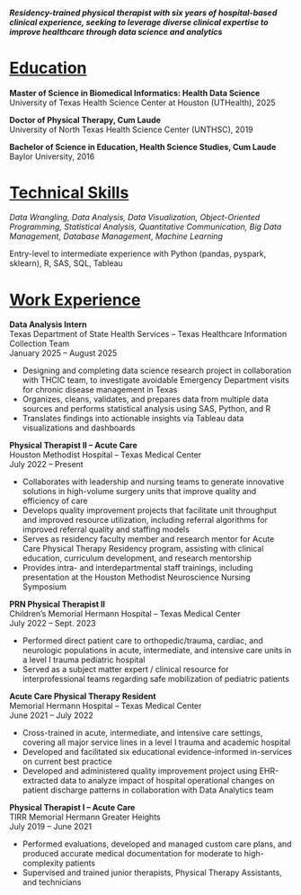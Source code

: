 #### _Residency-trained physical therapist with six years of hospital-based clinical experience, seeking to leverage diverse clinical expertise to improve healthcare through data science and analytics_



# <ins>Education</ins>

**Master of Science in Biomedical Informatics: Health Data Science**\
University of Texas Health Science Center at Houston (UTHealth), 2025

**Doctor of Physical Therapy, Cum Laude**\
University of North Texas Health Science Center (UNTHSC), 2019

**Bachelor of Science in Education, Health Science Studies, Cum Laude**\
Baylor University, 2016



# <ins>Technical Skills</ins>
*Data Wrangling, Data Analysis, Data Visualization, Object-Oriented Programming, Statistical Analysis, Quantitative Communication, Big Data Management, Database Management, Machine Learning*

Entry-level to intermediate experience with Python (pandas, pyspark, sklearn), R, SAS, SQL, Tableau



# <ins>Work Experience</ins>

**Data Analysis Intern**\
Texas Department of State Health Services – Texas Healthcare Information Collection Team\
January 2025 – August 2025							 
- Designing and completing data science research project in collaboration with THCIC team, to investigate avoidable Emergency Department visits for chronic disease management in Texas
- Organizes, cleans, validates, and prepares data from multiple data sources and performs statistical analysis using SAS, Python, and R
- Translates findings into actionable insights via Tableau data visualizations and dashboards

**Physical Therapist II – Acute Care**\
Houston Methodist Hospital – Texas Medical Center\
July 2022 – Present
- Collaborates with leadership and nursing teams to generate innovative solutions in high-volume surgery units that improve quality and efficiency of care
- Develops quality improvement projects that facilitate unit throughput and improved resource utilization, including referral algorithms for improved referral quality and staffing models
- Serves as residency faculty member and research mentor for Acute Care Physical Therapy Residency program, assisting with clinical education, curriculum development, and research mentorship
- Provides intra- and interdepartmental staff trainings, including presentation at the Houston Methodist Neuroscience Nursing Symposium


**PRN Physical Therapist II**\
Children’s Memorial Hermann Hospital – Texas Medical Center\
July 2022 – Sept. 2023
- Performed direct patient care to orthopedic/trauma, cardiac, and neurologic populations in acute, intermediate, and intensive care units in a level I trauma pediatric hospital
- Served as a subject matter expert / clinical resource for interprofessional teams regarding safe mobilization of pediatric patients


**Acute Care Physical Therapy Resident**\
Memorial Hermann Hospital – Texas Medical Center\
June 2021 – July 2022
- Cross-trained in acute, intermediate, and intensive care settings, covering all major service lines in a level I trauma  and academic hospital
- Developed and facilitated six educational evidence-informed in-services on current best practice
- Developed and administered quality improvement project using EHR-extracted data to analyze impact of hospital operational changes on patient discharge patterns in collaboration with Data Analytics team


**Physical Therapist I – Acute Care**\
TIRR Memorial Hermann Greater Heights\
July 2019 – June 2021
- Performed evaluations, developed and managed custom care plans, and produced accurate medical documentation for moderate to high-complexity patients
- Supervised and trained junior therapists, Physical Therapy Assistants, and technicians
